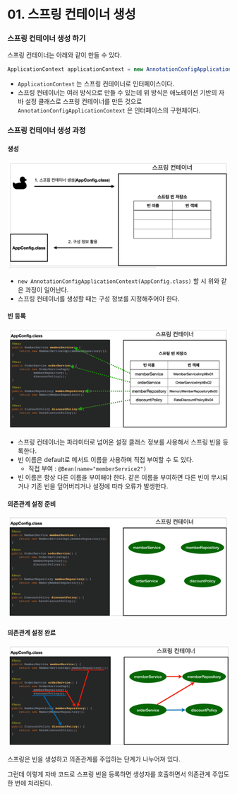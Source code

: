 # 01. 스프링 컨테이너 생성

### 스프링 컨테이너 생성 하기

스프링 컨테이너는 아래와 같이 만들 수 있다.

```java
ApplicationContext applicationContext = new AnnotationConfigApplicationContext(AppConfig.class);
```

* `ApplicationContext` 는 스프링 컨테이너로 인터페이스이다.
* 스프링 컨테이너는 여러 방식으로 만들 수 있는데 위 방식은 애노테이션 기반의 자바 설정 클래스로 스프링 컨테이너를 만든 것으로 `AnnotationConfigApplicationContext` 은 인터페이스의 구현체이다.





### 스프링 컨테이너 생성 과정

#### 생성

![image-20220205180507838](../images/image-20220205180507838.png)

* `new AnnotationConfigApplicationContext(AppConfig.class)` 할 시 위와 같은 과정이 일어난다.
* 스프링 컨테이너를 생성할 때는 구성 정보를 지정해주어야 한다.



#### 빈 등록

![image-20220205180650863](../images/image-20220205180650863.png)

* 스프링 컨테이너는 파라미터로 넘어온 설정 클래스 정보를 사용해서 스프링 빈을 등록한다.
* 빈 이름은 default로 메서드 이름을 사용하며 직접 부여할 수 도 있다.
  * 직접 부여 : `@Bean(name="memberService2")`
* 빈 이름은 항상 다른 이름을 부여해야 한다. 같은 이름을 부여하면 다른 빈이 무시되거나 기존 빈을 덮어버리거나 설정에 따라 오류가 발생한다.



#### 의존관계 설정 준비

![image-20220205180951124](../images/image-20220205180951124.png)



#### 의존관계 설정 완료

![image-20220205181012398](../images/image-20220205181012398.png)



스프링은 빈을 생성하고 의존관계를 주입하는 단계가 나누어져 있다. 

그런데 이렇게 자바 코드로 스프링 빈을 등록하면 생성자를 호출하면서 의존관계 주입도 한 번에 처리된다.
